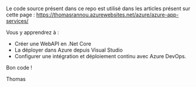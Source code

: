 Le code source présent dans ce repo est utilisé dans les articles présent sur cette page :
https://thomasrannou.azurewebsites.net/azure/azure-app-services/

Vous y apprendrez à :
- Créer une WebAPI en .Net Core
- La déployer dans Azure depuis Visual Studio
- Configurer une intégration et déploiement continu avec Azure DevOps.

Bon code !

Thomas
